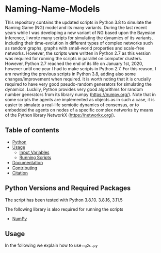 # Naming-Name-Models

This repository contains the updated scripts in Python 3.8 to simulate the Naming Game (NG) model and its many variants. During the last recent years while I was developing a new variant of NG based upon the Bayesian inference, I wrote many scripts for simulating the dynamics of its variants, including their time-evolution in different types of complex networks such as random graphs, graphs with small-world properties  and scale-free networks. However, the scripts were written in Python 2.7 as this version was required for running the scripts in parallel on computer clusters. However,  Python 2.7  reached the end of its life on January 1st, 2020, however until one year I had to make scripts in Python 2.7. For this reason, I am rewriting the previous scripts in Python 3.8, adding also some changes/improvement when required. It is worth noting that it is crucially required to have very good pseudo-random generators for simulating the dynamics. Luckily, Python provides very good algorithms for random number generators from its library numpy (https://numpy.org/). Note that in some scripts the agents are implemented as objects as in such a case, it is easier to simulate a real-life semiotic dynamics of consensus, or to embedded the agents on nodes of a specific complex networks by means of the Python library NetworkX (https://networkx.org/).


## Table of contents
- [Python](#Python)
- [Usage](#usage)
  - [Input Variables](#input-variables)
  - [Running Scripts](#Running-script)
- [Documentation](#documentation)
- [Contributing](#contributing)
- [Citation](#citation)

## Python Versions and Required Packages  
The script has been tested  with Python 3.8.10. 3.8.16, 3.11.5

The following library is also required for running the scripts
 - [NumPy](https://numpy.org/)

## Usage
In the following we explain  how to use `ng2c.py`



